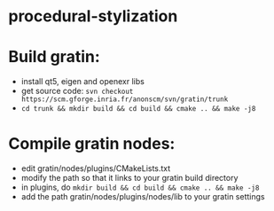 # procedural-stylization

# Build gratin:
* install qt5, eigen and openexr libs
* get source code: ```svn checkout https://scm.gforge.inria.fr/anonscm/svn/gratin/trunk```
* ```cd trunk && mkdir build && cd build && cmake .. && make -j8```

# Compile gratin nodes:
* edit gratin/nodes/plugins/CMakeLists.txt
* modify the path so that it links to your gratin build directory
* in plugins, do ```mkdir build && cd build && cmake .. && make -j8```
* add the path  gratin/nodes/plugins/nodes/lib to your gratin settings
